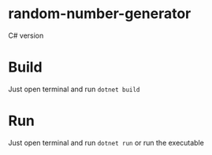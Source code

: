 # random-number-generator
C# version

# Build
Just open terminal and run `dotnet build`

# Run
Just open terminal and run `dotnet run` or run the executable
